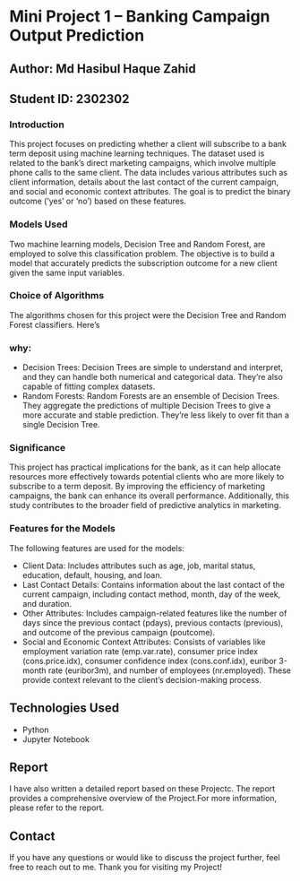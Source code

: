 # Mini Project 1 – Banking Campaign Output Prediction
## Author: Md Hasibul Haque Zahid
## Student ID: 2302302

### Introduction
This project focuses on predicting whether a client will subscribe to a bank term deposit using machine learning techniques. The dataset used is related to the bank’s direct marketing campaigns, which involve multiple phone calls to the same client. The data includes various attributes such as client information, details about the last contact of the current campaign, and social and economic context attributes. The goal is to predict the binary outcome (‘yes’ or ‘no’) based on these features.

### Models Used
Two machine learning models, Decision Tree and Random Forest, are employed to solve this classification problem. The objective is to build a model that accurately predicts the subscription outcome for a new client given the same input variables.

### Choice of Algorithms
The algorithms chosen for this project were the Decision Tree and Random Forest classifiers. Here’s 
### why:
- Decision Trees: Decision Trees are simple to understand and interpret, and they can handle both 
numerical and categorical data. They’re also capable of fitting complex datasets.
- Random Forests: Random Forests are an ensemble of Decision Trees. They aggregate the predictions of 
multiple Decision Trees to give a more accurate and stable prediction. They’re less likely to over fit than 
a single Decision Tree.

### Significance
This project has practical implications for the bank, as it can help allocate resources more effectively towards potential clients who are more likely to subscribe to a term deposit. By improving the efficiency of marketing campaigns, the bank can enhance its overall performance. Additionally, this study contributes to the broader field of predictive analytics in marketing.

### Features for the Models
The following features are used for the models:

- Client Data: Includes attributes such as age, job, marital status, education, default, housing, and loan.
- Last Contact Details: Contains information about the last contact of the current campaign, including contact method, month, day of the week, and duration.
- Other Attributes: Includes campaign-related features like the number of days since the previous contact (pdays), previous contacts (previous), and outcome of the previous campaign (poutcome).
- Social and Economic Context Attributes: Consists of variables like employment variation rate (emp.var.rate), consumer price index (cons.price.idx), consumer confidence index (cons.conf.idx), euribor 3-month rate (euribor3m), and number of employees (nr.employed). These provide context relevant to the client’s decision-making process.
  

## Technologies Used
- Python
- Jupyter Notebook

## Report
I have also written a detailed report based on these Projectc. The report provides a comprehensive overview of the Project.For more information, please refer to the report.

## Contact
If you have any questions or would like to discuss the project further, feel free to reach out to me.
Thank you for visiting my Project!
